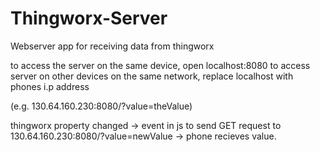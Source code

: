 # Thingworx-Server
Webserver app for receiving data from thingworx

to access the server on the same device, open localhost:8080
to access server on other devices on the same network, replace localhost with phones i.p address

(e.g. 130.64.160.230:8080/?value=theValue)

thingworx property changed -> event in js to send GET request to 130.64.160.230:8080/?value=newValue -> phone recieves value.
